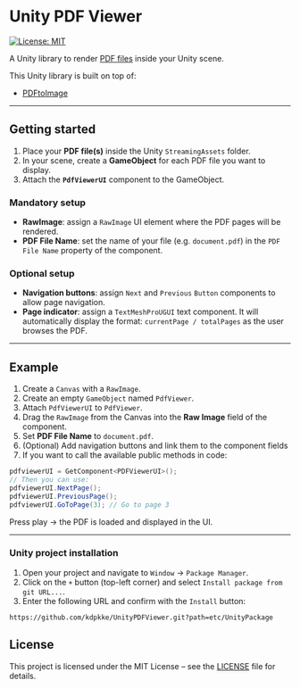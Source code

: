 # Unity PDF Viewer

[![License: MIT](https://img.shields.io/badge/license-MIT-blue?style=flat-square)](LICENSE)

A Unity library to render [PDF files](https://en.wikipedia.org/wiki/PDF) inside your Unity scene.  

This Unity library is built on top of:
* [PDFtoImage](https://github.com/sungaila/PDFtoImage)  

---

## Getting started

1. Place your **PDF file(s)** inside the Unity `StreamingAssets` folder.  
2. In your scene, create a **GameObject** for each PDF file you want to display.  
3. Attach the **`PdfViewerUI`** component to the GameObject.  

### Mandatory setup
- **RawImage**: assign a `RawImage` UI element where the PDF pages will be rendered.  
- **PDF File Name**: set the name of your file (e.g. `document.pdf`) in the `PDF File Name` property of the component.  

### Optional setup
- **Navigation buttons**: assign `Next` and `Previous` `Button` components to allow page navigation.  
- **Page indicator**: assign a `TextMeshProUGUI` text component. It will automatically display the format: `currentPage / totalPages` as the user browses the PDF.  

---

## Example

1. Create a `Canvas` with a `RawImage`.  
2. Create an empty `GameObject` named `PdfViewer`.  
3. Attach `PdfViewerUI` to `PdfViewer`.  
4. Drag the `RawImage` from the Canvas into the **Raw Image** field of the component.  
5. Set **PDF File Name** to `document.pdf`.  
6. (Optional) Add navigation buttons and link them to the component fields
7. If you want to call the available public methods in code:  

 ```csharp
 pdfviewerUI = GetComponent<PDFViewerUI>();
 // Then you can use:
 pdfviewerUI.NextPage();
 pdfviewerUI.PreviousPage();
 pdfviewerUI.GoToPage(3); // Go to page 3
 ```
 
Press play → the PDF is loaded and displayed in the UI.

---

### Unity project installation
1. Open your project and navigate to `Window` → `Package Manager`.
2. Click on the `+` button (top-left corner) and select `Install package from git URL...`.
3. Enter the following URL and confirm with the `Install` button:
```
https://github.com/kdpkke/UnityPDFViewer.git?path=etc/UnityPackage
```

## License
This project is licensed under the MIT License – see the [LICENSE](https://github.com/kdpkke/UnityPDFViewer/blob/main/LICENSE) file for details.

